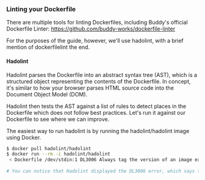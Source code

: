 ### Linting your Dockerfile
There are multiple tools for linting Dockerfiles, including Buddy's official Dockerfile Linter: https://github.com/buddy-works/dockerfile-linter

For the purposes of the guide, however, we'll use hadolint, with a brief mention of dockerfilelint the end.

#### Hadolint

Hadolint parses the Dockerfile into an abstract syntax tree (AST), which is a structured object representing the contents of the Dockerfile. In concept, it's similar to how your browser parses HTML source code into the Document Object Model (DOM).


Hadolint then tests the AST against a list of rules to detect places in the Dockerfile which does not follow best practices. Let's run it against our Dockerfile to see where we can improve.

The easiest way to run hadolint is by running the hadolint/hadolint image using Docker.

```sh 
$ docker pull hadolint/hadolint
$ docker run --rm -i hadolint/hadolint 
 < Dockerfile /dev/stdin:1 DL3006 Always tag the version of an image explicitly
 
# You can notice that Hadolint displayed the DL3006 error, which says that the first line of the Dockerfile (/dev/stdin:1) should # use a tagged image.

```